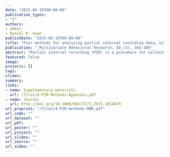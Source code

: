 ```yaml
---
date: "2015-06-19T00:00:00"
publication_types:
- "2"
authors:
- admin
- Daniel M. Swan
publishDate: "2015-06-19T00:00:00"
title: "Four methods for analyzing partial interval recording data, with application to single-case research"
publication: "_Multivariate Behavioral Research, 50_(3), 365-380"
abstract: "Partial interval recording (PIR) is a procedure for collecting measurements during direct observation of behavior. It is used in several areas of educational and psychological research, particularly in connection with single-case research. Measurements collected using partial interval recording suffer from construct invalidity because they are not readily interpretable in terms of the underlying characteristics of the behavior. Using an alternating renewal process model for the behavior under observation, we demonstrate that ignoring the construct invalidity of PIR data can produce misleading inferences, such as inferring that an intervention reduces the prevalence of an undesirable behavior when in fact it has the opposite effect. We then propose four different methods for analyzing PIR summary measurements, each of which can be used to draw inferences about interpretable behavioral parameters. We demonstrate the methods by applying them to data from two single-case studies of problem behavior."
featured: false
image: 
projects: []
tags: 
slides: 
summary: 
links:
- name: Supplementary materials
  url: /files/4-PIR-Methods-Appendix.pdf
- name: Journal
  url: http://doi.org/10.1080/00273171.2015.1014879
url_preprint: "/files/4-PIR-methods-MBR.pdf"
url_code: ""
url_dataset: ""
url_pdf: 
url_poster: ""
url_project: ""
url_slides: ""
url_source: ""
url_video: ""
---
```

